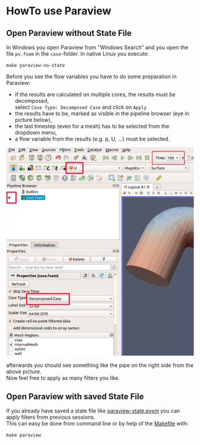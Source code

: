 HowTo use Paraview
======================================================================

Open Paraview without State File
------------------------------------------------------------

In Windows you open Paraview from "Windows Search" and you open the file `pv.foam` in the `case`-folder. 
In native Linux you execute: 

    make paraview-no-state


Before you see the flow variables you have to do some preparation in Paraview:  

* if the results are calculated on multiple cores, the results must be decomposed,  
  select `Case Type: Decomposed Case` and click on `Apply`  
* the results have to be, marked as visible in the pipeline browser (eye in picture below),  
* the last timestep (even for a mesh) has to be selected from the dropdown menu,  
* a flow variable from the results (e.g. p, U, ...) must be selected.  

![](../resources/paraview-first-settings.png)

afterwards you should see something like the pipe on the right side from the above picture.  
Now feel free to apply as many filters you like. 



Open Paraview with saved State File
------------------------------------------------------------

If you already have saved a state file like [paraview-state.pvsm](../../post/paraview-state.pvsm) you can apply filters from previous sessions.  
This can easy be done from command line or by help of the [Makefile](../../Makefile) with: 

    make paraview
